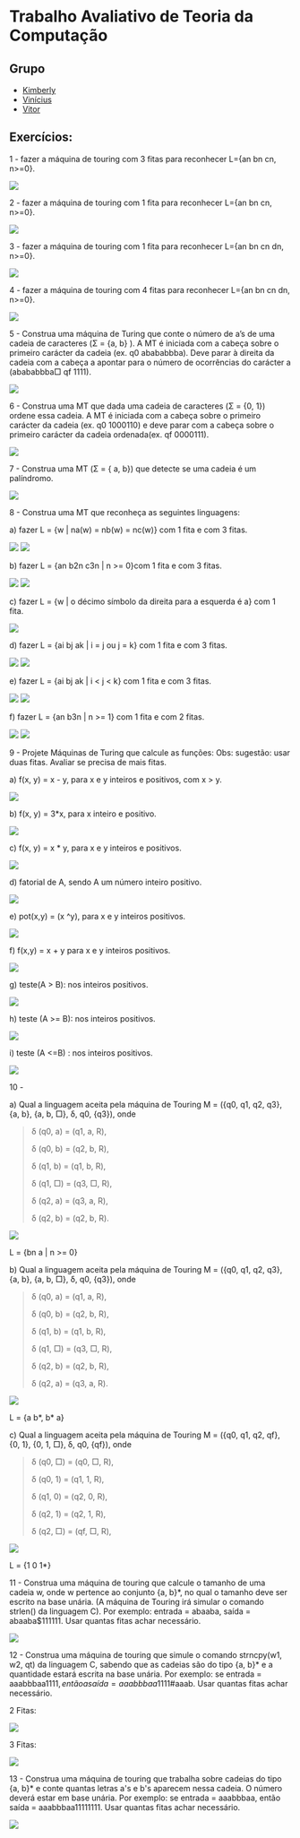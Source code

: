 # Trabalho Avaliativo de Teoria da Computação

## Grupo

- [Kimberly](https://github.com/KimberlyScaldaC)
- [Vinícius](https://github.com/YellowMelro)
- [Vitor](https://github.com/OCVitin)

## Exercícios:

1 - fazer a máquina de touring com 3 fitas para reconhecer L={an bn cn, n>=0}.

<img src="/Imagens/Ativ1.png">

2 - fazer a máquina de touring com 1 fita para reconhecer L={an bn cn, n>=0}.

<img src="/Imagens/Ativ2.png">

3 - fazer a máquina de touring com 1 fita para reconhecer L={an bn cn dn, n>=0}.

<img src="/Imagens/Ativ3.png">

4 - fazer a máquina de touring com 4 fitas para reconhecer L={an bn cn dn, n>=0}.

<img src="/Imagens/Ativ4.png">

5 - Construa uma máquina de Turing que conte o número de a’s de uma cadeia de caracteres (Σ = {a, b} ). A MT é iniciada com a cabeça sobre o primeiro carácter da cadeia (ex. q0 abababbba). Deve parar à direita da cadeia com a cabeça a apontar para o número de ocorrências do carácter a (abababbba□ qf 1111).

<img src="/Imagens/Ativ5.png">

6 - Construa uma MT que dada uma cadeia de caracteres (Σ = {0, 1}) ordene essa cadeia. A MT é iniciada com a cabeça sobre o primeiro carácter da cadeia (ex. q0 1000110) e deve parar com a cabeça sobre o primeiro carácter da cadeia ordenada(ex. qf 0000111).

<img src="/Imagens/Ativ6.png">

7 - Construa uma MT (Σ = { a, b}) que detecte se uma cadeia é um palíndromo.

<img src="/Imagens/Ativ7.png">

8 - Construa uma MT que reconheça as seguintes linguagens:

a) fazer L = {w | na(w) = nb(w) = nc(w)} com 1 fita e com 3 fitas.

<img src="/Imagens/Ativ8a1fita.png">
<img src="/Imagens/Ativ8a3fitas.png">

b) fazer L = {an b2n c3n | n >= 0}com 1 fita e com 3 fitas.

<img src="/Imagens/Ativ8b1fita.png">
<img src="/Imagens/Ativ8b3fitas.png">

c) fazer L = {w | o décimo símbolo da direita para a esquerda é a} com 1 fita.

<img src="/Imagens/Ativ8c1fita.png">

d) fazer L = {ai bj ak | i = j ou j = k} com 1 fita e com 3 fitas.

<img src="/Imagens/Ativ8d1fita.png">
<img src="/Imagens/Ativ8d3fitas.png">

e) fazer L = {ai bj ak | i < j < k} com 1 fita e com 3 fitas.

<img src="/Imagens/Ativ8e1fita.png">
<img src="/Imagens/Ativ8e3fitas.png">

f) fazer L = {an b3n | n >= 1} com 1 fita e com 2 fitas.

<img src="/Imagens/Ativ8f1fita.png">
<img src="/Imagens/Ativ8f2fitas.png">

9 - Projete Máquinas de Turing que calcule as funções:
Obs: sugestão: usar duas fitas. Avaliar se precisa de mais fitas.

a) f(x, y) = x - y, para x e y inteiros e positivos, com x > y.

<img src="/Imagens/Ativ9a2fitas.png">


b) f(x, y) = 3*x, para x inteiro e positivo.

<img src="/Imagens/Ativ9b2fitas.png">

c) f(x, y) = x * y, para x e y inteiros e positivos.

<img src="/Imagens/Ativ9c2fitas.png">

d) fatorial de A, sendo A um número inteiro positivo.

<img src="/Imagens/Ativ9d2fitas.png">

e) pot(x,y) = (x ^y), para x e y inteiros positivos.

<img src="/Imagens/Ativ9e3fitas.png">

f) f(x,y) = x + y para x e y inteiros positivos.

<img src="/Imagens/Ativ9f2fitas.png">

g) teste(A > B): nos inteiros positivos.

<img src="/Imagens/Ativ9g2fitas.png">

h) teste (A >= B): nos inteiros positivos.

<img src="/Imagens/Ativ9h2fitas.png">

i) teste (A <=B) : nos inteiros positivos.

<img src="/Imagens/Ativ9i2fitas.png">

10 - 

a) Qual a linguagem aceita pela máquina de Touring M = ({q0, q1, q2, q3}, {a, b}, {a, b, □}, δ, q0, {q3}), onde
>
>δ (q0, a) = (q1, a, R),
>
>δ (q0, b) = (q2, b, R),
>
>δ (q1, b) = (q1, b, R),
>
>δ (q1, □) = (q3, □, R),
>
>δ (q2, a) = (q3, a, R),
>
>δ (q2, b) = (q2, b, R).
>
<img src="/Imagens/Ativ10a1fita.png">

L = {bn a | n >= 0}

b) Qual a linguagem aceita pela máquina de Touring M = ({q0, q1, q2, q3}, {a, b}, {a, b, □}, δ, q0, {q3}), onde
>
>δ (q0, a) = (q1, a, R),
>
>δ (q0, b) = (q2, b, R),
>
>δ (q1, b) = (q1, b, R),
>
>δ (q1, □) = (q3, □, R),
>
>δ (q2, b) = (q2, b, R),
>
>δ (q2, a) = (q3, a, R).
>
<img src="/Imagens/Ativ10b1fita.png">

L = {a b*, b* a}

c) Qual a linguagem aceita pela máquina de Touring M = ({q0, q1, q2, qf}, {0, 1}, {0, 1, □}, δ, q0, {qf}), onde
>
>δ (q0, □) = (q0, □, R),
>
>δ (q0, 1) = (q1, 1, R),
>
>δ (q1, 0) = (q2, 0, R),
>
>δ (q2, 1) = (q2, 1, R),
>
>δ (q2, □) = (qf, □, R),
>
<img src="/Imagens/Ativ10c1fita.png">

L = {1 0 1*}

11 - Construa uma máquina de touring que calcule o tamanho de uma cadeia w, onde w pertence ao conjunto {a, b}*, no qual o tamanho deve ser escrito na base unária. (A máquina de Touring irá simular o comando strlen() da linguagem C). Por exemplo: entrada = abaaba, saída = abaaba$111111.
Usar quantas fitas achar necessário.

<img src="/Imagens/Ativ112fitas.png">

12 - Construa uma máquina de touring que simule o comando strncpy(w1, w2, qt) da linguagem C, sabendo que as cadeias são do tipo {a, b}* e a quantidade estará escrita na base unária. Por exemplo: se entrada = aaabbbaa$1111, então a saída = aaabbbaa$1111#aaab.
Usar quantas fitas achar necessário.

2 Fitas:

<img src="/Imagens/Ativ122fitas.png">

3 Fitas:

<img src="/Imagens/Ativ123fitas.png">

13 - Construa uma máquina de touring que trabalha sobre cadeias do tipo {a, b}* e conte quantas letras a's e b's aparecem nessa cadeia. O número deverá estar em base unária. Por exemplo: se entrada = aaabbbaa, então saída = aaabbbaa$11111$111.
Usar quantas fitas achar necessário.

<img src="/Imagens/Ativ132fitas.png">
